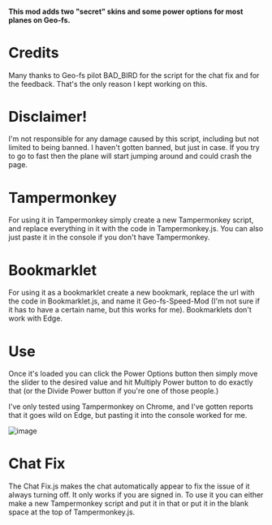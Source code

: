 #### This mod adds two "secret" skins and some power options for most planes on Geo-fs.

# Credits
Many thanks to Geo-fs pilot BAD_BIRD for the script for the chat fix and for the feedback. That's the only reason I kept working on this.

# Disclaimer!
I'm not responsible for any damage caused by this script, including but not limited to being banned. I haven't gotten banned, but just in case. If you try to go to fast then the plane will start jumping around and could crash the page.

# Tampermonkey
For using it in Tampermonkey simply create a new Tampermonkey script, and replace everything in it with the code in Tampermonkey.js. You can also just paste it in the console if you don't have Tampermonkey.

# Bookmarklet
For using it as a bookmarklet create a new bookmark, replace the url with the code in Bookmarklet.js, and name it Geo-fs-Speed-Mod (I'm not sure if it has to have a certain name, but this works for me). Bookmarklets don't work with Edge.

# Use
Once it's loaded you can click the Power Options button then simply move the slider to the desired value and hit Multiply Power button to do exactly that (or the Divide Power button if you're one of those people.)

I've only tested using Tampermonkey on Chrome, and I've gotten reports that it goes wild on Edge, but pasting it into the console worked for me.

![image](https://github.com/Pigensworth/Geo-fs-Mod/assets/136399546/13466356-ef3c-41f1-a20b-2ced3a1c695a)

# Chat Fix
The Chat Fix.js makes the chat automatically appear to fix the issue of it always turning off. It only works if you are signed in. To use it you can either make a new Tampermonkey script and put it in that or put it in the blank space at the top of Tampermonkey.js.
